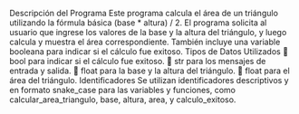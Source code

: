 Descripción del Programa
Este programa calcula el área de un triángulo utilizando la fórmula básica (base * altura) / 2. El programa solicita al usuario que ingrese los valores de la base y la altura del triángulo, y luego calcula y muestra el área correspondiente. También incluye una variable booleana para indicar si el cálculo fue exitoso.
Tipos de Datos Utilizados
	bool para indicar si el cálculo fue exitoso.
	str para los mensajes de entrada y salida.
	float para la base y la altura del triángulo.
	float para el área del triángulo.
Identificadores
Se utilizan identificadores descriptivos y en formato snake_case para las variables y funciones, como calcular_area_triangulo, base, altura, area, y calculo_exitoso.

